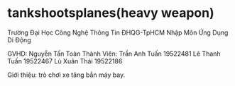 # tankshootsplanes(heavy weapon)
 Trường Đại Học Công Nghệ Thông Tin ĐHQG-TpHCM
        Nhập Môn Ứng Dụng Di Động
	
 GVHD: Nguyễn Tấn Toàn
 Thành Viên:
    Trần Anh Tuấn  19522481
    Lê Thanh Tuấn  19522467
    Lù Xuân Thái   19522186

Giới thiệu: trò chơi xe tăng bắn máy bay.
